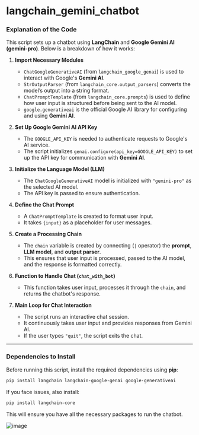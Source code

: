 # langchain_gemini_chatbot

### **Explanation of the Code**  

This script sets up a chatbot using **LangChain** and **Google Gemini AI (gemini-pro)**. Below is a breakdown of how it works:

1. **Import Necessary Modules**  
   - `ChatGoogleGenerativeAI` (from `langchain_google_genai`) is used to interact with Google's **Gemini AI**.
   - `StrOutputParser` (from `langchain_core.output_parsers`) converts the model’s output into a string format.
   - `ChatPromptTemplate` (from `langchain_core.prompts`) is used to define how user input is structured before being sent to the AI model.
   - `google.generativeai` is the official Google AI library for configuring and using **Gemini AI**.

2. **Set Up Google Gemini AI API Key**  
   - The `GOOGLE_API_KEY` is needed to authenticate requests to Google's AI service.
   - The script initializes `genai.configure(api_key=GOOGLE_API_KEY)` to set up the API key for communication with **Gemini AI**.

3. **Initialize the Language Model (LLM)**  
   - The `ChatGoogleGenerativeAI` model is initialized with `"gemini-pro"` as the selected AI model.
   - The API key is passed to ensure authentication.

4. **Define the Chat Prompt**  
   - A `ChatPromptTemplate` is created to format user input.
   - It takes `{input}` as a placeholder for user messages.

5. **Create a Processing Chain**  
   - The `chain` variable is created by connecting (`|` operator) the **prompt**, **LLM model**, and **output parser**.
   - This ensures that user input is processed, passed to the AI model, and the response is formatted correctly.

6. **Function to Handle Chat (`chat_with_bot`)**  
   - This function takes user input, processes it through the `chain`, and returns the chatbot's response.

7. **Main Loop for Chat Interaction**  
   - The script runs an interactive chat session.
   - It continuously takes user input and provides responses from Gemini AI.
   - If the user types `"quit"`, the script exits the chat.

---

### **Dependencies to Install**  
Before running this script, install the required dependencies using **pip**:

```bash
pip install langchain langchain-google-genai google-generativeai
```

If you face issues, also install:

```bash
pip install langchain-core
```

This will ensure you have all the necessary packages to run the chatbot.

![image](https://github.com/user-attachments/assets/562b7041-98f4-4cf6-90dc-7fbc4b21c467)

